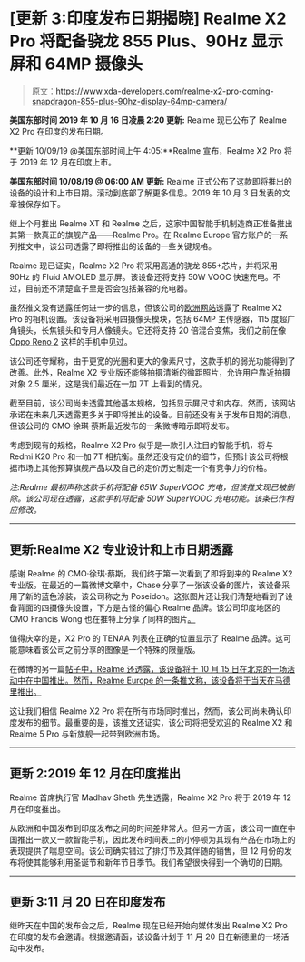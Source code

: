 # [更新 3:印度发布日期揭晓] Realme X2 Pro 将配备骁龙 855 Plus、90Hz 显示屏和 64MP 摄像头

> 原文：<https://www.xda-developers.com/realme-x2-pro-coming-snapdragon-855-plus-90hz-display-64mp-camera/>

**美国东部时间 2019 年 10 月 16 日凌晨 2:20 更新:** Realme 现已公布了 Realme X2 Pro 在印度的发布日期。

**更新 10/09/19 @美国东部时间上午 4:05:**Realme 宣布，Realme X2 Pro 将于 2019 年 12 月在印度上市。

**美国东部时间 10/08/19 @ 06:00 AM 更新:** Realme 正式公布了这款即将推出的设备的设计和上市日期。滚动到底部了解更多信息。2019 年 10 月 3 日发表的文章被保存如下。

继上个月推出 Realme XT 和 Realme 之后，这家中国智能手机制造商正准备推出其第一款真正的旗舰产品——Realme Pro。在 Realme Europe 官方账户的一系列推文中，该公司透露了即将推出的设备的一些关键规格。

Realme 现已证实，Realme X2 Pro 将采用高通的骁龙 855+芯片，并将采用 90Hz 的 Fluid AMOLED 显示屏。该设备还将支持 50W VOOC 快速充电。不过，目前还不清楚盒子里是否会包括兼容的充电器。

虽然推文没有透露任何进一步的信息，但该公司的[欧洲网站](http://event.realme.com/eu/realme-x2-pro/)透露了 Realme X2 Pro 的相机设置。该设备将采用四摄像头模块，包括 64MP 主传感器，115 度超广角镜头，长焦镜头和专用人像镜头。它还将支持 20 倍混合变焦，我们之前在像 [Oppo Reno 2](https://www.xda-developers.com/oppo-reno2-48mp-quad-cameras-india-reno2z-reno2f/) 这样的手机中见过。

该公司还夸耀称，由于更宽的光圈和更大的像素尺寸，这款手机的弱光功能得到了改善。此外，Realme X2 专业版还能够拍摄清晰的微距照片，允许用户靠近拍摄对象 2.5 厘米，这是我们最近在一加 7T 上看到的情况。

截至目前，该公司尚未透露其他基本规格，包括显示屏尺寸和内存。然而，该网站承诺在未来几天透露更多关于即将推出的设备。目前还没有关于发布日期的消息，但该公司的 CMO·徐琪·蔡斯最近发布的一条微博暗示即将发布。

考虑到现有的规格，Realme X2 Pro 似乎是一款引人注目的智能手机，将与 Redmi K20 Pro 和一加 7T 相抗衡。虽然还没有定价的细节，但预计该公司将根据市场上其他预算旗舰产品以及自己的定价历史制定一个有竞争力的价格。

*注:Realme 最初声称这款手机将配备 65W SuperVOOC 充电，但该推文现已被删除。该公司现在透露，这款手机将配备 50W SuperVOOC 充电功能。该条已作相应修改。*

* * *

## 更新:Realme X2 专业设计和上市日期透露

感谢 Realme 的 CMO·徐琪·蔡斯，我们终于第一次看到了即将到来的 Realme X2 专业版。在最近的一篇微博文章中，Chase 分享了一张该设备的图片，该设备采用了新的蓝色涂装，该公司称之为 Poseidon。这张图片还让我们清楚地看到了设备背面的四摄像头设置，下方是古怪的偏心 Realme 品牌。该公司印度地区的 CMO Francis Wong 也在推特上分享了同样的图片[。](https://twitter.com/FrancisRealme/status/1181476245487247360)

值得庆幸的是，X2 Pro 的 TENAA 列表在正确的位置显示了 Realme 品牌。这可能意味着该公司之前分享的图像是一个特殊的限量版。

在微博的另一篇[帖子中，Realme 还透露，该设备将于 10 月 15 日在北京的一场活动中在中国推出。然而，Realme Europe 的一条推文称，该设备将于当天在马德里推出。](https://www.weibo.com/6617213711/Iawk2iyT1?type=comment#_rnd1570525599908)

这让我们相信 Realme X2 Pro 将在所有市场同时推出，然而，该公司尚未确认印度发布的细节。最重要的是，该推文还证实，该公司将把受欢迎的 Realme X2 和 Realme 5 Pro 与新旗舰一起带到欧洲市场。

* * *

## 更新 2:2019 年 12 月在印度推出

Realme 首席执行官 Madhav Sheth 先生透露，Realme X2 Pro 将于 2019 年 12 月在印度推出。

从欧洲和中国发布到印度发布之间的时间差非常大。但另一方面，该公司一直在中国推出一款又一款智能手机，因此发布时间表上的小停顿为其现有产品在市场上的表现提供了喘息空间。该公司确实错过了排灯节及其伴随的销售，但 12 月份的发布将使其能够利用圣诞节和新年节日季节。我们希望很快得到一个确切的日期。

* * *

## 更新 3:11 月 20 日在印度发布

继昨天在中国的发布会之后，Realme 现在已经开始向媒体发出 Realme X2 Pro 在印度的发布会邀请。根据邀请函，该设备计划于 11 月 20 日在新德里的一场活动中发布。